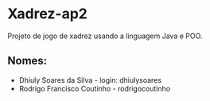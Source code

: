 # Xadrez-ap2

Projeto de jogo de xadrez usando a linguagem Java e POO.

## Nomes:
- Dhiuly Soares da Silva - login: dhiulysoares
- Rodrigo Francisco Coutinho - rodrigocoutinho
